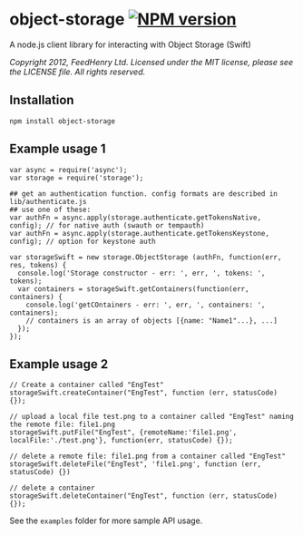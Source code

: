 # object-storage [![NPM version](https://badge.fury.io/js/openstack-storage.png)](http://badge.fury.io/js/openstack-storage)
A node.js client library for interacting with Object Storage (Swift)

_Copyright 2012, FeedHenry Ltd. Licensed under the
MIT license, please see the LICENSE file.  All rights reserved._

## Installation
    npm install object-storage

## Example usage 1
    var async = require('async');
    var storage = require('storage');
    
    ## get an authentication function. config formats are described in lib/authenticate.js
    ## use one of these:
    var authFn = async.apply(storage.authenticate.getTokensNative, config); // for native auth (swauth or tempauth)
    var authFn = async.apply(storage.authenticate.getTokensKeystone, config); // option for keystone auth

    var storageSwift = new storage.ObjectStorage (authFn, function(err, res, tokens) {
      console.log('Storage constructor - err: ', err, ', tokens: ', tokens);
      var containers = storageSwift.getContainers(function(err, containers) {
        console.log('getCOntainers - err: ', err, ', containers: ', containers);
        // containers is an array of objects [{name: "Name1"...}, ...]
      });
    });

## Example usage 2
    // Create a container called "EngTest"
    storageSwift.createContainer("EngTest", function (err, statusCode) {});
    
    // upload a local file test.png to a container called "EngTest" naming the remote file: file1.png 
    storageSwift.putFile("EngTest", {remoteName:'file1.png', localFile:'./test.png'}, function(err, statusCode) {});
    
    // delete a remote file: file1.png from a container called "EngTest"
    storageSwift.deleteFile("EngTest", 'file1.png', function (err, statusCode) {})
    
    // delete a container
    storageSwift.deleteContainer("EngTest", function (err, statusCode) {});

See the `examples` folder for more sample API usage.



